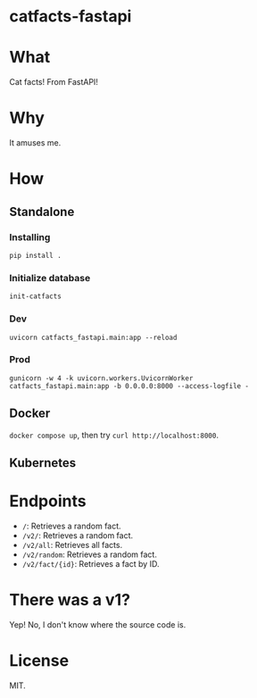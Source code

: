 # catfacts-fastapi

# What
Cat facts! From FastAPI!

# Why
It amuses me.

# How
## Standalone
### Installing
`pip install .`
### Initialize database
`init-catfacts`
### Dev
`uvicorn catfacts_fastapi.main:app --reload`
### Prod
`gunicorn -w 4 -k uvicorn.workers.UvicornWorker catfacts_fastapi.main:app -b 0.0.0.0:8000 --access-logfile -`
## Docker
`docker compose up`, then try `curl http://localhost:8000`.
## Kubernetes

# Endpoints

* `/`: Retrieves a random fact.
* `/v2/`: Retrieves a random fact.
* `/v2/all`: Retrieves all facts.
* `/v2/random`: Retrieves a random fact.
* `/v2/fact/{id}`: Retrieves a fact by ID.

# There was a v1?

Yep! No, I don't know where the source code is.

# License

MIT.